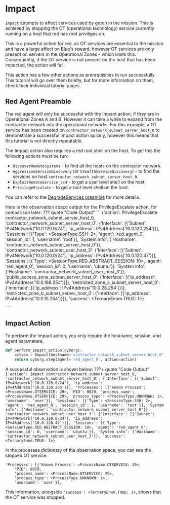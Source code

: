 # Impact
`Impact` attempts to affect services used by green in the mission. This is achieved by stopping the OT (operational technology) service currently running on a host that red has root priviliges on. 

This is a powerful action for red, as OT services are essential to the mission and have a large affect on Blue's reward, however OT services are only present on servers in the Operational Zones - which limits this. Consequently, if the OT service is not present on the host that has been impacted, the action will fail.

This action has a few other actions as prerequisities to run successfully. This tutorial will go over them briefly, but for more information on them, check their individual tutorial pages. 

## Red Agent Preamble

The red agent will only be successful with the Impact action, if they are in Operational Zones A and B. However it can take a while to expand from the contractor network into the operational networks. For this example, a OT service has been created on `contractor_network_subnet_server_host_0` to demonstrate a successful Impact action quickly, however this means that this tutorial is not directly repeatable.

The Impact action also requires a red root shell on the host. To get this the following actions must be run:

- `DiscoverRemoteSystems` - to find all the hosts on the contractor network.
- `AggressiveServiceDiscovery` (or `StealthServiceDiscovery`) - to find the services on host `contractor_network_subnet_server_host_0`.
- `ExploitRemoteService_cc4` - to get a user level shell on the host.
- `PrivilegeEscalate` - to get a root level shell on the host.

You can refer to the [DegradeServices preamble](/pages/tutorials/03_Actions/C_Red_Actions/6_Degrade_Services/#red-agent-preamble) for more details.

Here is the observation space output for the PrivilegeEscalate action, for comparison later:
??? quote "Code Output"
    ```
    {'action': PrivilegeEscalate contractor_network_subnet_server_host_0,
    'contractor_network_subnet_server_host_0': {'Interface': [{'Subnet': IPv4Network('10.0.120.0/24'),
                                                                'ip_address': IPv4Address('10.0.120.254')}],
                                                'Sessions': [{'Type': <SessionType.SSH: 2>,
                                                            'agent': 'red_agent_0',
                                                            'session_id': 1,
                                                            'username': 'root'}],
                                                'System info': {'Hostname': 'contractor_network_subnet_server_host_0'}},
    'contractor_network_subnet_user_host_3': {'Interface': [{'Subnet': IPv4Network('10.0.120.0/24'),
                                                            'ip_address': IPv4Address('10.0.120.47')}],
                                            'Sessions': [{'Type': <SessionType.RED_ABSTRACT_SESSION: 10>,
                                                            'agent': 'red_agent_0',
                                                            'session_id': 0,
                                                            'username': 'ubuntu'}],
                                            'System info': {'Hostname': 'contractor_network_subnet_user_host_3'}},
    'public_access_zone_subnet_server_host_0': {'Interface': [{'ip_address': IPv4Address('10.0.188.254')}]},
    'restricted_zone_a_subnet_server_host_0': {'Interface': [{'ip_address': IPv4Address('10.0.28.254')}]},
    'restricted_zone_b_subnet_server_host_0': {'Interface': [{'ip_address': IPv4Address('10.0.15.254')}]},
    'success': <TernaryEnum.TRUE: 1>}

    ```

## Impact Action

To perform the Impact action, you only require the hostname, session, and agent parameters.

``` python
def perform_impact_action(cyborg):
    action = Impact(hostname='contractor_network_subnet_server_host_0', session=0, agent='red_agent_0')
    return cyborg.step(agent='red_agent_0', action=action)
```

A successful observation is shown below:
???+ quote "Code Output"
    ```
    {'action': Impact contractor_network_subnet_server_host_0,
    'contractor_network_subnet_server_host_0': {'Interface': [{'Subnet': IPv4Network('10.0.120.0/24'),
                                                                'ip_address': IPv4Address('10.0.120.254')}],
                                                'Processes': [{'Known Process': <ProcessName.OTSERVICE: 29>,
                                                                'PID': 8029,
                                                                'process_name': <ProcessName.OTSERVICE: 29>,
                                                                'process_type': <ProcessType.UNKNOWN: 1>,
                                                                'username': 'user'}],
                                                'Sessions': [{'Type': <SessionType.SSH: 2>,
                                                            'agent': 'red_agent_0',
                                                            'session_id': 1,
                                                            'username': 'root'}],
                                                'System info': {'Hostname': 'contractor_network_subnet_server_host_0'}},
    'contractor_network_subnet_user_host_3': {'Interface': [{'Subnet': IPv4Network('10.0.120.0/24'),
                                                            'ip_address': IPv4Address('10.0.120.47')}],
                                            'Sessions': [{'Type': <SessionType.RED_ABSTRACT_SESSION: 10>,
                                                            'agent': 'red_agent_0',
                                                            'session_id': 0,
                                                            'username': 'ubuntu'}],
                                            'System info': {'Hostname': 'contractor_network_subnet_user_host_3'}},
    'success': <TernaryEnum.TRUE: 1>}
    ```

In the processes dictionary of the observation space, you can see the stopped OT service.
```
'Processes': [{'Known Process': <ProcessName.OTSERVICE: 29>,
    'PID': 8029,
    'process_name': <ProcessName.OTSERVICE: 29>,
    'process_type': <ProcessType.UNKNOWN: 1>,
    'username': 'user'}],
```

This information, alongside `'success': <TernaryEnum.TRUE: 1>`, shows that the OT service was stopped.
